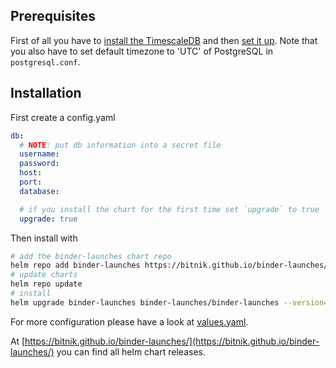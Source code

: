 ## Prerequisites

First of all you have to [install the TimescaleDB](https://docs.timescale.com/latest/getting-started/installation) and
then [set it up](https://docs.timescale.com/latest/getting-started/setup).
Note that you also have to set default timezone to 'UTC' of PostgreSQL in `postgresql.conf`.

## Installation

First create a config.yaml

```yaml
db:
  # NOTE: put db information into a secret file
  username:
  password:
  host:
  port:
  database:

  # if you install the chart for the first time set `upgrade` to true
  upgrade: true
```

Then install with

```bash
# add the binder-launches chart repo
helm repo add binder-launches https://bitnik.github.io/binder-launches/
# update charts
helm repo update
# install
helm upgrade binder-launches binder-launches/binder-launches --version=0.1.1 --install -f config.yaml
```

For more configuration please have a look at [values.yaml](binder-launches/values.yaml).

At [https://bitnik.github.io/binder-launches/](https://bitnik.github.io/binder-launches/) you can find all helm chart releases.
